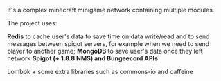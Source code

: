It's a complex minecraft minigame network containing multiple modules.

The project uses:

**Redis** to cache user's data to save time on data write/read and to send messages between spigot servers, for example when we need to send player to another game; 
**MongoDB** to save user's data once they left network
**Spigot (+ 1.8.8 NMS) and Bungeecord APIs**

Lombok + some extra libraries such as commons-io and caffeine
